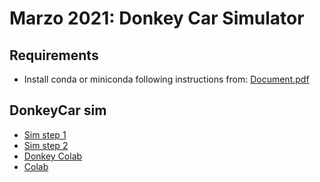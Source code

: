 # Marzo 2021: Donkey Car Simulator #

## Requirements
- Install conda or miniconda following instructions from: [Document.pdf](../InstalacionHerramientas.pdf)

## DonkeyCar sim
- [Sim step 1](https://docs.donkeycar.com/guide/install_software/#step-1-install-software-on-host-pc)
- [Sim step 2](https://docs.donkeycar.com/guide/simulator/)
- [Donkey Colab](https://colab.research.google.com/github/robocarstore/donkey-car-training-on-google-colab/blob/master/Donkey_Car_Training_using_Google_Colab.ipynb)
- [Colab](https://colab.research.google.com/github/keras-team/keras-io/blob/master/examples/vision/ipynb/image_classification_from_scratch.ipynb)